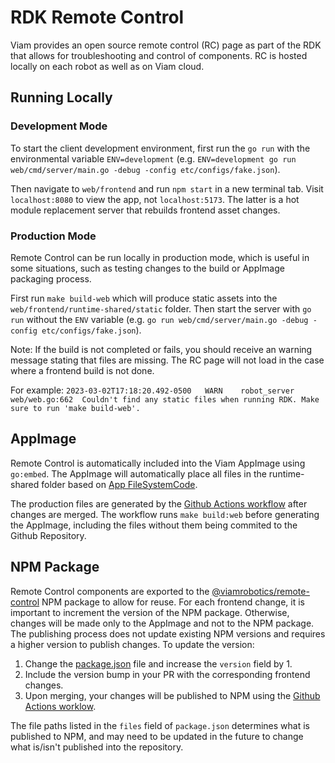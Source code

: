 # RDK Remote Control
Viam provides an open source remote control (RC) page as part of the RDK that allows for troubleshooting and control of components. RC is hosted locally on each robot as well as on Viam cloud.

## Running Locally

### Development Mode
To start the client development environment, first run the `go run` with the environmental variable `ENV=development` (e.g. `ENV=development go run web/cmd/server/main.go -debug -config etc/configs/fake.json`). 

Then navigate to `web/frontend` and run `npm start` in a new terminal tab. Visit `localhost:8080` to view the app, not `localhost:5173`. The latter is a hot module replacement server that rebuilds frontend asset changes.

### Production Mode
Remote Control can be run locally in production mode, which is useful in some situations, such as testing changes to the build or AppImage packaging process.

First run `make build-web` which will produce static assets into the `web/frontend/runtime-shared/static` folder. Then start the server with `go run` without the `ENV` variable (e.g. `go run web/cmd/server/main.go -debug -config etc/configs/fake.json`).

Note: If the build is not completed or fails, you should receive an warning message stating that files are missing. The RC page will not load in the case where a frontend build is not done.

For example:
`2023-03-02T17:18:20.492-0500	WARN	robot_server	web/web.go:662	Couldn't find any static files when running RDK. Make sure to run 'make build-web'.`

## AppImage
Remote Control is automatically included into the Viam AppImage using `go:embed`. The AppImage will automatically place all files in the runtime-shared folder based on [App FileSystemCode](https://github.com/viamrobotics/rdk/blob/main/web/app_fs.go).

The production files are generated by the [Github Actions workflow](https://github.com/viamrobotics/rdk/blob/main/.github/workflows/appimage.yml) after changes are merged. The workflow runs `make build:web` before generating the AppImage, including the files without them being commited to the Github Repository.

## NPM Package
Remote Control components are exported to the [@viamrobotics/remote-control](https://www.npmjs.com/package/@viamrobotics/remote-control) NPM package to allow for reuse. For each frontend change, it is important to increment the version of the NPM package. Otherwise, changes will be made only to the AppImage and not to the NPM package. The publishing process does not update existing NPM versions and requires a higher version to publish changes. To update the version:

1. Change the [package.json](https://github.com/viamrobotics/rdk/blob/main/web/frontend/package.json#L3) file and increase the `version` field by 1.
1. Include the version bump in your PR with the corresponding frontend changes.
1. Upon merging, your changes will be published to NPM using the [Github Actions worklow](https://github.com/viamrobotics/rdk/blob/main/.github/workflows/npm-publish.yml).

The file paths listed in the `files` field of `package.json` determines what is published to NPM, and may need to be updated in the future to change what is/isn't published into the repository.